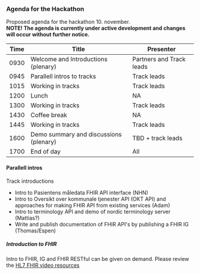 ### Agenda for the Hackathon

Proposed agenda for the hackathon 10. november.  
**NOTE! The agenda is currently under active development and changes will occur without further notice.**  

|Time|Title|Presenter|
|-----|-----|---------|
|0930|Welcome and Introductions (plenary)|Partners and Track leads|
|0945|Parallell intros to tracks|Track leads|
|1015|Working in tracks|Track leads|
|1200|Lunch|NA|
|1300|Working in tracks|Track leads|
|1430|Coffee break|NA|
|1445|Working in tracks|Track leads|
|1600|Demo summary and discussions (plenary)|TBD + track leads|
|1700|End of day|All|

#### Parallell intros

Track introductions

* Intro to Pasientens måledata FHIR API interface (NHN)
* Intro to Oversikt over kommunale tjenester API (OKT API) and approaches for making FHIR API from existing services (Adam)
* Intro to terminology API and demo of nordic terminology server (Mattias?)
* Write and publish documentation of FHIR API's by publishing a FHIR IG (Thomas/Espen)

##### Introduction to FHIR

Intro to FHIR, IG and FHIR RESTful can be given on demand. Please review the [HL7 FHIR video resources](https://hl7norway.github.io/FHIR-hackathon-2025/currentbuild/index.html#preparations-for-participants)
